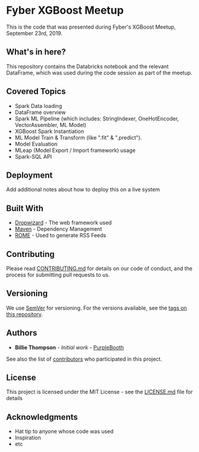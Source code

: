 # Fyber XGBoost Meetup
This is the code that was presented during Fyber's XGBoost Meetup, September 23rd, 2019.

## What's in here?

This repository contains the Databricks notebook and the relevant DataFrame, which was used during the code session as part of the meetup.

## Covered Topics

* Spark Data loading
* DataFrame overview
* Spark ML Pipeline (which includes: StringIndexer, OneHotEncoder, VectorAssembler, ML Model)
* XGBoost Spark Instantiation
* ML Model Train & Transform (like ".fit" & ".predict").
* Model Evaluation
* MLeap (Model Export / Import framework) usage
* Spark-SQL API

## Deployment

Add additional notes about how to deploy this on a live system

## Built With

* [Dropwizard](http://www.dropwizard.io/1.0.2/docs/) - The web framework used
* [Maven](https://maven.apache.org/) - Dependency Management
* [ROME](https://rometools.github.io/rome/) - Used to generate RSS Feeds

## Contributing

Please read [CONTRIBUTING.md](https://gist.github.com/PurpleBooth/b24679402957c63ec426) for details on our code of conduct, and the process for submitting pull requests to us.

## Versioning

We use [SemVer](http://semver.org/) for versioning. For the versions available, see the [tags on this repository](https://github.com/your/project/tags). 

## Authors

* **Billie Thompson** - *Initial work* - [PurpleBooth](https://github.com/PurpleBooth)

See also the list of [contributors](https://github.com/your/project/contributors) who participated in this project.

## License

This project is licensed under the MIT License - see the [LICENSE.md](LICENSE.md) file for details

## Acknowledgments

* Hat tip to anyone whose code was used
* Inspiration
* etc

